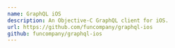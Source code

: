 ```yaml
---
name: GraphQL iOS
description: An Objective-C GraphQL client for iOS.
url: https://github.com/funcompany/graphql-ios
github: funcompany/graphql-ios
---
```




